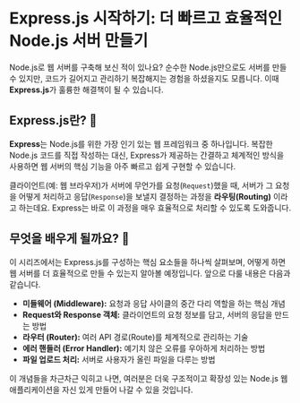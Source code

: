 # Express.js 시작하기: 더 빠르고 효율적인 Node.js 서버 만들기

Node.js로 웹 서버를 구축해 보신 적이 있나요? 순수한 Node.js만으로도 서버를 만들 수 있지만, 코드가 길어지고 관리하기 복잡해지는 경험을 하셨을지도 모릅니다. 이때 **Express.js**가 훌륭한 해결책이 될 수 있습니다.

## Express.js란? 🤔

**Express**는 Node.js를 위한 가장 인기 있는 웹 프레임워크 중 하나입니다. 복잡한 Node.js 코드를 직접 작성하는 대신, Express가 제공하는 간결하고 체계적인 방식을 사용하면 웹 서버의 핵심 기능을 아주 빠르고 쉽게 구현할 수 있습니다.

클라이언트(예: 웹 브라우저)가 서버에 무언가를 요청(`Request`)했을 때, 서버가 그 요청을 어떻게 처리하고 응답(`Response`)을 보낼지 결정하는 과정을 **라우팅(Routing)** 이라고 하는데요. Express는 바로 이 과정을 매우 효율적으로 처리할 수 있도록 도와줍니다.

## 무엇을 배우게 될까요? 📝

이 시리즈에서는 Express.js를 구성하는 핵심 요소들을 하나씩 살펴보며, 어떻게 하면 웹 서버를 더 효율적으로 만들 수 있는지 알아볼 예정입니다. 앞으로 다룰 내용은 다음과 같습니다.

- **미들웨어 (Middleware):** 요청과 응답 사이클의 중간 다리 역할을 하는 핵심 개념
- **Request와 Response 객체:** 클라이언트의 요청 정보를 담고, 서버의 응답을 만드는 방법
- **라우터 (Router):** 여러 API 경로(Route)를 체계적으로 관리하는 기술
- **에러 핸들러 (Error Handler):** 예기치 않은 오류를 우아하게 처리하는 방법
- **파일 업로드 처리:** 서버로 사용자가 올린 파일을 다루는 방법

이 개념들을 차근차근 익히고 나면, 여러분은 더욱 구조적이고 확장성 있는 Node.js 웹 애플리케이션을 자신 있게 만들어 나갈 수 있을 것입니다.
